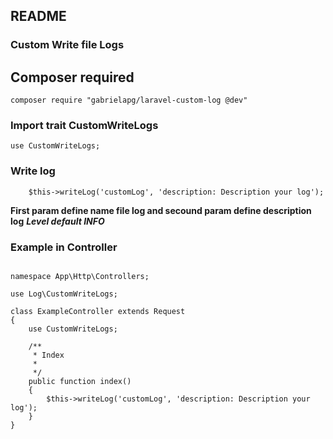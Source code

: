 ## README

### Custom Write file Logs

## Composer required

```
composer require "gabrielapg/laravel-custom-log @dev"
```

### Import trait CustomWriteLogs

```
use CustomWriteLogs;
```

### Write log

```
    $this->writeLog('customLog', 'description: Description your log');
```

**First param define name file log and secound param define description log**
***Level default INFO***

### Example in Controller

```

namespace App\Http\Controllers;

use Log\CustomWriteLogs;

class ExampleController extends Request
{
    use CustomWriteLogs;

    /**
     * Index 
     *
     */
    public function index()
    {
        $this->writeLog('customLog', 'description: Description your log');
    }
}
```
